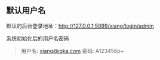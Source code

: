 ## 默认用户名

默认的后台登录地址：http://127.0.0.1:5099/xiang/login/admin

系统初始化后的用户名密码

> 用户名: xiang@iqka.com
> 密码: A123456p+
